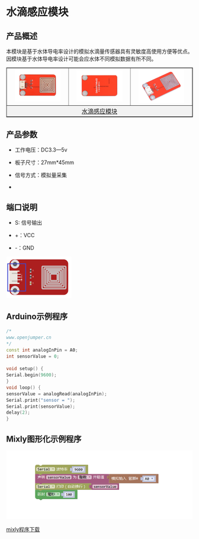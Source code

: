# 水滴感应模块

## 产品概述
本模块是基于水体导电率设计的模拟水滴量传感器具有灵敏度高使用方便等优点。因模块基于水体导电率设计可能会应水体不同模拟数据有所不同。 

<table border="1">

<tr>
  <td align="center"><img src="../img/OJFF40/01.jpg" width=80% /></td>
  <td align="center"><img src="../img/OJFF40/02.jpg" width=82% /></td>
  <td align="center"><img src="../img/OJFF40/03.jpg" width=80% /></td>
</tr>
<tr>
  <td style="background-color:rgb(232,232,232,0.5) "colspan="3" align="center"><a href="https://item.taobao.com/item.htm?id=600137819827"><font style="font-size:16px">水滴感应模块</font></a></td>
</tr>
</table>


## 产品参数
- 工作电压：DC3.3—5v
  
- 板子尺寸：27mm*45mm
  
- 信号方式：模拟量采集
- 
## 端口说明

- S: 信号输出

- +：VCC

- -：GND

<img src="../img/OJFF40/04.png" width=35% />

## Arduino示例程序
```C++
/*
www.openjumper.cn
*/
const int analogInPin = A0;
int sensorValue = 0;

void setup() {
Serial.begin(9600);
}
void loop() {
sensorValue = analogRead(analogInPin);
Serial.print("sensor = ");
Serial.print(sensorValue);
delay(2);
}
```
## Mixly图形化示例程序

![](../img/OJFF40/05.png)

[mixly程序下载](http://download.openjumper.cn/mixly/water-drop.mix)